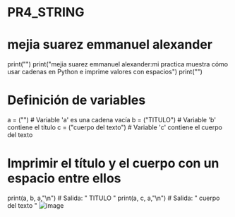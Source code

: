 # PR4_STRING
# mejia suarez emmanuel alexander
print("")
print("mejia suarez emmanuel alexander:mi practica muestra cómo usar cadenas en Python e imprime valores con espacios")
print("")
# Definición de variables
a = ("")  # Variable 'a' es una cadena vacía
b = ("TITULO")  # Variable 'b' contiene el título
c = ("cuerpo del texto")  # Variable 'c' contiene el cuerpo del texto

# Imprimir el título y el cuerpo con un espacio entre ellos
print(a, b, a,"\n")  # Salida: " TITULO "
print(a, c, a,"\n")  # Salida: " cuerpo del texto "
![image](https://github.com/user-attachments/assets/7826e6b0-e959-47c8-8a8d-6a0db5a89b31)
